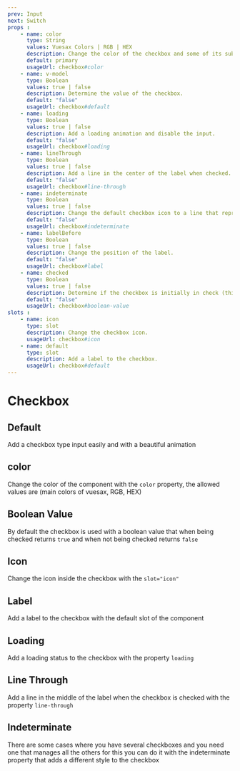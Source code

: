 ```yaml
---
prev: Input
next: Switch
props : 
    - name: color
      type: String
      values: Vuesax Colors | RGB | HEX
      description: Change the color of the checkbox and some of its sub components.
      default: primary
      usageUrl: checkbox#color
    - name: v-model
      type: Boolean
      values: true | false
      description: Determine the value of the checkbox.
      default: "false"
      usageUrl: checkbox#default
    - name: loading
      type: Boolean
      values: true | false
      description: Add a loading animation and disable the input.
      default: "false"
      usageUrl: checkbox#loading
    - name: lineThrough
      type: Boolean
      values: true | false
      description: Add a line in the center of the label when checked.
      default: "false"
      usageUrl: checkbox#line-through
    - name: indeterminate
      type: Boolean
      values: true | false
      description: Change the default checkbox icon to a line that represents undetermined data.
      default: "false"
      usageUrl: checkbox#indeterminate
    - name: labelBefore
      type: Boolean
      values: true | false
      description: Change the position of the label.	
      default: "false"
      usageUrl: checkbox#label
    - name: checked
      type: Boolean
      values: true | false
      description: Determine if the checkbox is initially in check (this changes the property computed in v-model to true).
      default: "false"
      usageUrl: checkbox#boolean-value
slots : 
    - name: icon
      type: slot
      description: Change the checkbox icon.
      usageUrl: checkbox#icon
    - name: default
      type: slot
      description: Add a label to the checkbox.
      usageUrl: checkbox#default
---
```


# Checkbox

<card>

## Default

Add a checkbox type input easily and with a beautiful animation

</card>

<card subtitle="Color">

## color

Change the color of the component with the `color` property, the allowed values ​​are (main colors of vuesax, RGB, HEX)

</card>

<card subtitle="BooleanValue">

## Boolean Value

By default the checkbox is used with a boolean value that when being checked returns `true` and when not being checked returns `false`

</card>

<card subtitle="Icon">

## Icon

Change the icon inside the checkbox with the `slot="icon"`

<utils-icon />

</card>

<card subtitle="Label">

## Label

Add a label to the checkbox with the default slot of the component

</card>

<card subtitle="Loading">

## Loading

Add a loading status to the checkbox with the property `loading`

</card>

<card subtitle="LineThrough">

## Line Through

Add a line in the middle of the label when the checkbox is checked with the property `line-through`

</card>

<card subtitle="Indeterminate">

## Indeterminate

There are some cases where you have several checkboxes and you need one that manages all the others for this you can do it with the indeterminate property that adds a different style to the checkbox

</card>

<script setup>
import Api from "../../../theme/global-components/template/API.tsx"
</script>

<Api/>

